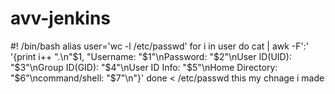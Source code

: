 # avv-jenkins
#! /bin/bash
alias user='wc -l /etc/passwd'
for i in user
do
cat | awk -F':' '{print i++ ".\n"$1, "Username: "$1"\nPassword: "$2"\nUser ID(UID): "$3"\nGroup ID(GID): "$4"\nUser ID Info: "$5"\nHome Directory: "$6"\ncommand/shell: "$7"\n"}'
done < /etc/passwd
this my chnage i made

